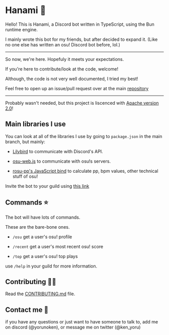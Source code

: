 # Hanami 🌸

Hello! This is Hanami, a Discord bot written in TypeScript, using the Bun runtime engine.

I mainly wrote this bot for my friends, but after decided to expand it. (Like no one else has written an osu! Discord bot before, lol.)

---

So now, we're here. Hopefuly it meets your expectations.

If you're here to contribute/look at the code, welcome!

Although, the code is not very well documented, I tried my best!

Feel free to open up an issue/pull request over at the main [repository](https://github.com/YoruNoKen/HanamiBot)

---

Probably wasn't needed, but this project is liscenced with [Apache version 2.0](http://www.apache.org/licenses)!

## Main libraries I use

You can look at all of the libraries I use by going to `package.json` in the main branch, but mainly:

- [Lilybird](https://github.com/Didas-git/lilybird) to communicate with Discord's API.

- [osu-web.js](https://github.com/L-Mario564/osu.js) to communicate with osu!s servers.

- [rosu-pp's JavaScript bind](https://github.com/MaxOhn/rosu-pp-js) to calculate pp, bpm values, other technical stuff of osu!

Invite the bot to your guild using [this link](https://discord.com/api/oauth2/authorize?client_id=995999045157916763&permissions=330752&scope=bot)

## Commands ⭐

The bot will have lots of commands.

These are the bare-bone ones.

- `/osu` get a user's osu! profile

- `/recent` get a user's most recent osu! score

- `/top` get a user's osu! top plays

use `/help` in your guild for more information.

## Contributing 😶‍🌫️

Read the [CONTRIBUTING.md](https://github.com/YoruNoKen/HanamiBot/blob/main/CONTRIBUTING.md) file.

## Contact me 🤙

if you have any questions or just want to have someone to talk to, add me on discord (@yorunoken), or message me on twitter (@ken_yoru)
